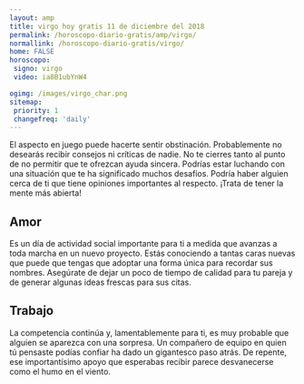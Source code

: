 ```yaml
---
layout: amp
title: virgo hoy gratis 11 de diciembre del 2018 
permalink: /horoscopo-diario-gratis/amp/virgo/
normallink: /horoscopo-diario-gratis/virgo/
home: FALSE
horoscopo:
 signo: virgo
 video: ia8B1ubYnW4

ogimg: /images/virgo_char.png
sitemap:
 priority: 1
 changefreq: 'daily'
---
```



El aspecto en juego puede hacerte sentir obstinación. Probablemente no desearás recibir consejos ni críticas de nadie. No te cierres tanto al punto de no permitir que te ofrezcan ayuda sincera.  Podrías estar luchando con una situación que te ha significado muchos desafíos. Podría haber alguien cerca de ti que tiene opiniones importantes al respecto. ¡Trata de tener la mente más abierta!

## Amor

Es un día de actividad social importante para ti a medida que avanzas a toda marcha en un nuevo proyecto. Estás conociendo a tantas caras nuevas que puede que tengas que adoptar una forma única para recordar sus nombres. Asegúrate de dejar un poco de tiempo de calidad para tu pareja y de generar algunas ideas frescas para sus citas.

## Trabajo

La competencia continúa y, lamentablemente para ti, es muy probable que alguien se aparezca con una sorpresa. Un compañero de equipo en quien tú pensaste podías confiar ha dado un gigantesco paso atrás. De repente, ese importantísimo apoyo que esperabas recibir parece desvanecerse como el humo en el viento.